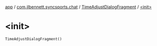 [app](../../index.md) / [com.jlbennett.syncsports.chat](../index.md) / [TimeAdjustDialogFragment](index.md) / [&lt;init&gt;](./-init-.md)

# &lt;init&gt;

`TimeAdjustDialogFragment()`